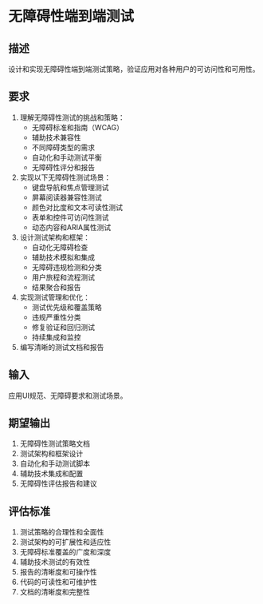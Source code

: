 # 无障碍性端到端测试

## 描述
设计和实现无障碍性端到端测试策略，验证应用对各种用户的可访问性和可用性。

## 要求
1. 理解无障碍性测试的挑战和策略：
   - 无障碍标准和指南（WCAG）
   - 辅助技术兼容性
   - 不同障碍类型的需求
   - 自动化和手动测试平衡
   - 无障碍性评分和报告
2. 实现以下无障碍性测试场景：
   - 键盘导航和焦点管理测试
   - 屏幕阅读器兼容性测试
   - 颜色对比度和文本可读性测试
   - 表单和控件可访问性测试
   - 动态内容和ARIA属性测试
3. 设计测试架构和框架：
   - 自动化无障碍检查
   - 辅助技术模拟和集成
   - 无障碍违规检测和分类
   - 用户旅程和流程测试
   - 结果聚合和报告
4. 实现测试管理和优化：
   - 测试优先级和覆盖策略
   - 违规严重性分类
   - 修复验证和回归测试
   - 持续集成和监控
5. 编写清晰的测试文档和报告

## 输入
应用UI规范、无障碍要求和测试场景。

## 期望输出
1. 无障碍性测试策略文档
2. 测试架构和框架设计
3. 自动化和手动测试脚本
4. 辅助技术集成和配置
5. 无障碍性评估报告和建议

## 评估标准
1. 测试策略的合理性和全面性
2. 测试架构的可扩展性和适应性
3. 无障碍标准覆盖的广度和深度
4. 辅助技术测试的有效性
5. 报告的清晰度和可操作性
6. 代码的可读性和可维护性
7. 文档的清晰度和完整性